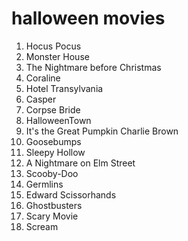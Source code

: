 # halloween movies

1. Hocus Pocus
2. Monster House
3. The Nightmare before Christmas
4. Coraline
5. Hotel Transylvania
6. Casper
7. Corpse Bride
8. HalloweenTown
9. It's the Great Pumpkin Charlie Brown 
10. Goosebumps
11. Sleepy Hollow
12. A Nightmare on Elm Street
13. Scooby-Doo
14. Germlins
15. Edward Scissorhands
16. Ghostbusters
17. Scary Movie
18. Scream
